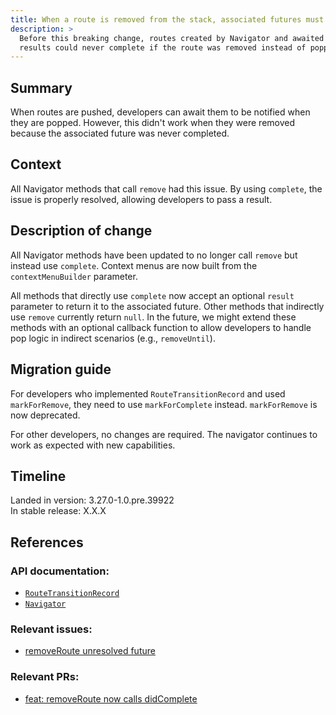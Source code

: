 ```yaml
---
title: When a route is removed from the stack, associated futures must complete
description: >
  Before this breaking change, routes created by Navigator and awaited for
  results could never complete if the route was removed instead of popped.
---
```


## Summary

When routes are pushed, developers can await them to be notified when they are
popped. However, this didn't work when they were removed because the associated
future was never completed.

## Context

All Navigator methods that call `remove` had this issue. By using `complete`,
the issue is properly resolved, allowing developers to pass a result.

## Description of change

All Navigator methods have been updated to no longer call `remove` but instead
use `complete`. Context menus are now built from the `contextMenuBuilder`
parameter.

All methods that directly use `complete` now accept an optional `result`
parameter to return it to the associated future. Other methods that indirectly
use `remove` currently return `null`. In the future, we might extend these
methods with an optional callback function to allow developers to handle pop
logic in indirect scenarios (e.g., `removeUntil`).

## Migration guide

For developers who implemented `RouteTransitionRecord` and used `markForRemove`,
they need to use `markForComplete` instead. `markForRemove` is now deprecated.

For other developers, no changes are required. The navigator continues to work
as expected with new capabilities.

## Timeline

Landed in version: 3.27.0-1.0.pre.39922  
In stable release: X.X.X

## References

### API documentation:

* [`RouteTransitionRecord`]({{site.api}}/flutter/widgets/RouteTransitionRecord-class.html)
* [`Navigator`]({{site.api}}/flutter/widgets/Navigator-class.html)

### Relevant issues:

* [removeRoute unresolved future]({{site.repo.flutter}}/issues/157505)

### Relevant PRs:

* [feat: removeRoute now calls didComplete]({{site.repo.flutter}}/pull/157725)
